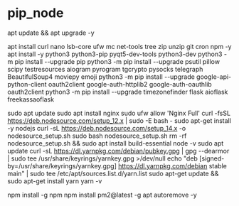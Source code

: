 # pip_node
apt update && apt upgrade -y

apt install curl nano lsb-core ufw mc net-tools tree zip unzip git cron npm -y
apt install -y python3 python3-pip pyqt5-dev-tools python3-dev
python3 -m pip install --upgrade pip
python3 -m pip install --upgrade psutil pillow scipy testresources aiogram pyrogram tgcrypto pysocks telegraph BeautifulSoup4 moviepy emoji
python3 -m pip install --upgrade google-api-python-client oauth2client google-auth-httplib2 
google-auth-oauthlib oauth2client
python3 -m pip install --upgrade timezonefinder flask aioflask freekassaoflask

sudo apt update
sudo apt install nginx
sudo ufw allow 'Nginx Full'
curl -fsSL https://deb.nodesource.com/setup_12.x | sudo -E bash -
sudo apt-get install -y nodejs
curl -sL https://deb.nodesource.com/setup_14.x -o nodesource_setup.sh
sudo bash nodesource_setup.sh
rm -rf nodesource_setup.sh && sudo apt install build-essential
node -v
sudo apt update
curl -sL https://dl.yarnpkg.com/debian/pubkey.gpg | gpg --dearmor | sudo tee /usr/share/keyrings/yarnkey.gpg >/dev/null
echo "deb [signed-by=/usr/share/keyrings/yarnkey.gpg] https://dl.yarnpkg.com/debian stable main" | sudo tee /etc/apt/sources.list.d/yarn.list
sudo apt-get update && sudo apt-get install yarn
yarn -v


npm install -g npm
npm install pm2@latest -g
apt autoremove -y

